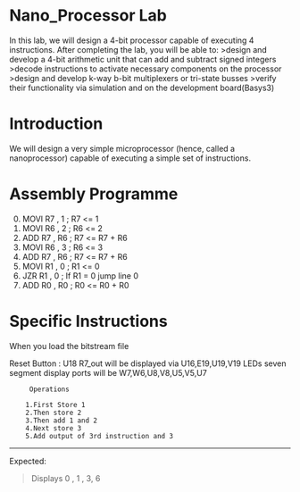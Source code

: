 # Nano_Processor Lab
In this lab, we will design a 4-bit processor capable of executing 4 instructions. After
completing the lab, you will be able to:
    >design and develop a 4-bit arithmetic unit that can add and subtract signed integers
    >decode instructions to activate necessary components on the processor
    >design and develop k-way b-bit multiplexers or tri-state busses
    >verify their functionality via simulation and on the development board(Basys3)

# Introduction
We will design a very simple microprocessor (hence, called a nanoprocessor) capable of
executing a simple set of instructions.

# Assembly Programme
0. MOVI R7 , 1 ; R7 <= 1
1. MOVI R6 , 2 ; R6 <= 2
2. ADD R7 , R6 ; R7 <= R7 + R6
3. MOVI R6 , 3 ; R6 <= 3
4. ADD R7 , R6 ; R7 <= R7 + R6
5. MOVI R1 , 0 ; R1 <= 0
6. JZR R1 , 0 ; If R1 = 0 jump line 0
7. ADD R0 , R0 ; R0 <= R0 + R0
   
# Specific Instructions
When you load the bitstream file

Reset Button : U18
R7_out will be displayed via U16,E19,U19,V19 LEDs
seven segment display ports will be W7,W6,U8,V8,U5,V5,U7

         Operations

        1.First Store 1
        2.Then store 2
        3.Then add 1 and 2
        4.Next store 3
        5.Add output of 3rd instruction and 3
---------------------------------------------------------------------------------
Expected:
 	
>Displays 0 , 1 , 3, 6 
